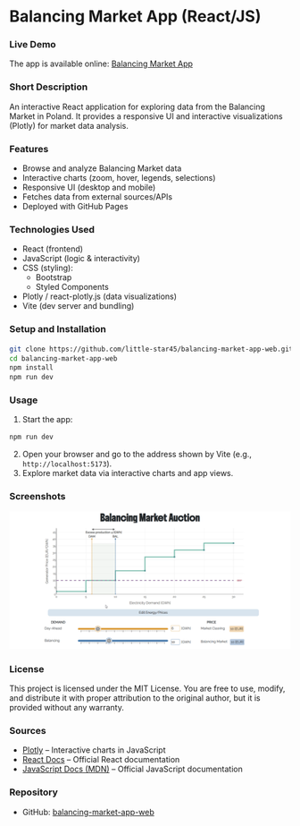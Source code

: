# Balancing Market App (React/JS)

### Live Demo
The app is available online: [Balancing Market App](https://little-star45.github.io/balancing-market-app-web)

### Short Description
An interactive React application for exploring data from the Balancing Market in Poland. It provides a responsive UI and interactive visualizations (Plotly) for market data analysis.

### Features
- Browse and analyze Balancing Market data
- Interactive charts (zoom, hover, legends, selections)
- Responsive UI (desktop and mobile)
- Fetches data from external sources/APIs
- Deployed with GitHub Pages

### Technologies Used
- React (frontend)
- JavaScript (logic & interactivity)
- CSS (styling):
    - Bootstrap
    - Styled Components
- Plotly / react-plotly.js (data visualizations)
- Vite (dev server and bundling)

### Setup and Installation
```bash
git clone https://github.com/little-star45/balancing-market-app-web.git
cd balancing-market-app-web
npm install
npm run dev
```

### Usage
1. Start the app:
```bash
npm run dev
```
2. Open your browser and go to the address shown by Vite (e.g., `http://localhost:5173`).
3. Explore market data via interactive charts and app views.

### Screenshots
<img 
src="/public/content/projects/balancing-market/workflow-demo.gif" 
alt="Balancing Market App - workflow git" 
class="w-full max-w-full mx-auto border-2 border-gray-600 rounded-lg"
/>

### License
This project is licensed under the MIT License. You are free to use, modify, and distribute it with proper attribution to the original author, but it is provided without any warranty.

### Sources
- [Plotly](https://plotly.com/javascript/) – Interactive charts in JavaScript
- [React Docs](https://react.dev/) – Official React documentation
- [JavaScript Docs (MDN)](https://developer.mozilla.org/en-US/docs/Web/JavaScript) – Official JavaScript documentation

### Repository
- GitHub: [balancing-market-app-web](https://github.com/little-star45/balancing-market-app-web)